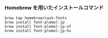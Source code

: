 ### Homebrew を用いたインストールコマンド

```
brew tap homebrew/cask-fonts
brew install font-plemol-jp
brew install font-plemol-jp-nf
brew install font-plemol-jp-hs
```
